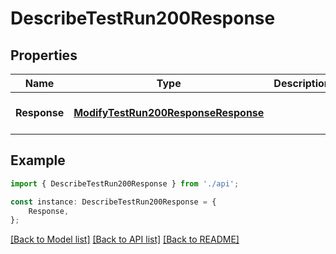 # DescribeTestRun200Response


## Properties

Name | Type | Description | Notes
------------ | ------------- | ------------- | -------------
**Response** | [**ModifyTestRun200ResponseResponse**](ModifyTestRun200ResponseResponse.md) |  | [optional] [default to undefined]

## Example

```typescript
import { DescribeTestRun200Response } from './api';

const instance: DescribeTestRun200Response = {
    Response,
};
```

[[Back to Model list]](../README.md#documentation-for-models) [[Back to API list]](../README.md#documentation-for-api-endpoints) [[Back to README]](../README.md)
